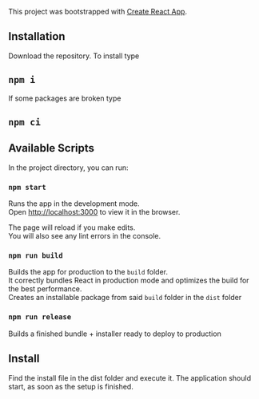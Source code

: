 This project was bootstrapped with [Create React App](https://github.com/facebook/create-react-app).

## Installation

Download the repository.
To install type
## `npm i`

If some packages are broken type
## `npm ci`

## Available Scripts

In the project directory, you can run:

### `npm start`

Runs the app in the development mode.<br />
Open [http://localhost:3000](http://localhost:3000) to view it in the browser.

The page will reload if you make edits.<br />
You will also see any lint errors in the console.

### `npm run build`

Builds the app for production to the `build` folder.<br />
It correctly bundles React in production mode and optimizes the build for the best performance.<br />
Creates an installable package from said `build` folder in the `dist` folder

### `npm run release`

Builds a finished bundle + installer ready to deploy to production

## Install

Find the install file in the dist folder and execute it. The application should start, as soon as the setup is finished.